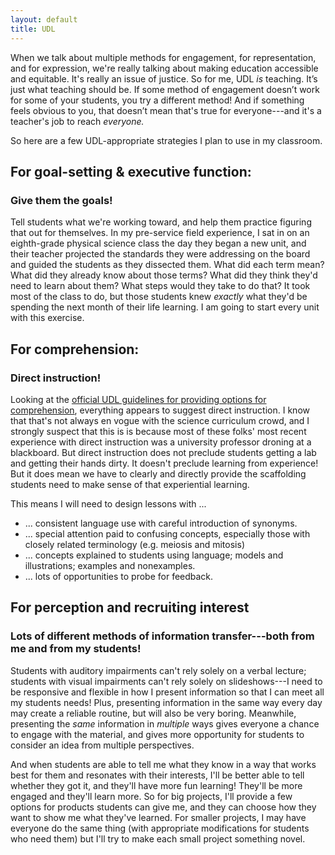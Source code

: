 ```yaml
---
layout: default
title: UDL
---
```


When we talk about multiple methods for engagement, for representation, and for expression, we're really talking about making education accessible and equitable. It's really an issue of justice. So for me, UDL _is_ teaching. It’s just what teaching should be. If some method of engagement doesn’t work for some of your students, you try a different method! And if something feels obvious to you, that doesn’t mean that's true for everyone---and it's a teacher's job to reach _everyone._

So here are a few UDL-appropriate strategies I plan to use in my classroom. 

## For goal-setting & executive function: 
### Give them the goals! 
Tell students what we're working toward, and help them practice figuring that out for themselves. In my pre-service field experience, I sat in on an eighth-grade physical science class the day they began a new unit, and their teacher projected the standards they were addressing on the board and guided the students as they dissected them. What did each term mean? What did they already know about those terms? What did they think they'd need to learn about them? What steps would they take to do that? It took most of the class to do, but those students knew _exactly_ what they'd be spending the next month of their life learning. I am going to start every unit with this exercise.

## For comprehension: 
### Direct instruction! 
Looking at the <a href="http://udlguidelines.cast.org/representation/comprehension" target="_blank">official UDL guidelines for providing options for comprehension</a>, everything appears to suggest direct instruction. I know that that's not always en vogue with the science curriculum crowd, and I strongly suspect that this is is because most of these folks' most recent experience with direct instruction was a university professor droning at a blackboard. But direct instruction does not preclude students getting a lab and getting their hands dirty. It doesn't preclude learning from experience! But it does mean we have to clearly and directly provide the scaffolding students need to make sense of that experiential learning.

This means I will need to design lessons with ... 
 - ... consistent language use with careful introduction of synonyms. 
 - ... special attention paid to confusing concepts, especially those with closely related terminology (e.g. meiosis and mitosis)
 - ... concepts explained to students using language; models and illustrations; examples and nonexamples.
 - ... lots of opportunities to probe for feedback.

## For perception and recruiting interest
### Lots of different methods of information transfer---both from me and from my students! 
Students with auditory impairments can't rely solely on a verbal lecture; students with visual impairments can't rely solely on slideshows---I need to be responsive and flexible in how I present information so that I can meet all my students needs! Plus, presenting information in the same way every day may create a reliable routine, but will also be very boring. Meanwhile, presenting the _same_ information in _multiple_ ways gives everyone a chance to engage with the material, and gives more opportunity for students to consider an idea from multiple perspectives. 

And when students are able to tell me what they know in a way that works best for them and resonates with their interests, I'll be better able to tell whether they got it, and they'll have more fun learning! They'll be more engaged and they'll learn more. So for big projects, I'll provide a few options for products students can give me, and they can choose how they want to show me what they've learned. For smaller projects, I may have everyone do the same thing (with appropriate modifications for students who need them) but I'll try to make each small project something novel. 

